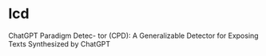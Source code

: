 # lcd
ChatGPT Paradigm Detec- tor (CPD): A Generalizable Detector for Exposing Texts Synthesized by ChatGPT
